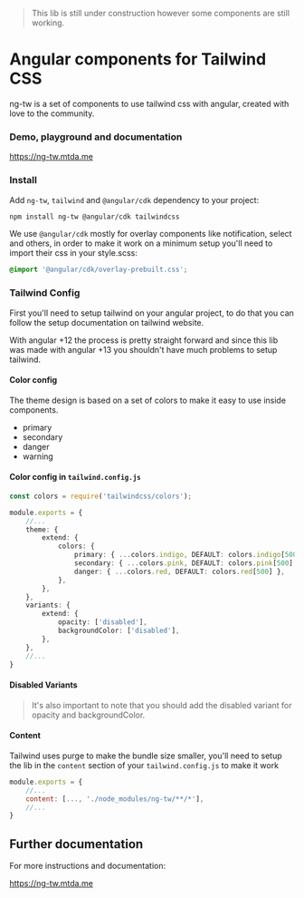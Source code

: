 > This lib is still under construction however some components are still working.

# Angular components for Tailwind CSS

ng-tw is a set of components to use tailwind css with angular, created with love to the community.

### Demo, playground and documentation

https://ng-tw.mtda.me

### Install

Add `ng-tw`, `tailwind` and `@angular/cdk` dependency to your project:

```bash 
npm install ng-tw @angular/cdk tailwindcss
````

We use `@angular/cdk` mostly for overlay components like notification, select and others, in order to make it work on a minimum setup you'll need to import their css in your style.scss:

```scss 
@import '@angular/cdk/overlay-prebuilt.css';
```

### Tailwind Config

First you'll need to setup tailwind on your angular project, to do that you can follow the setup documentation on tailwind website.

With angular +12 the process is pretty straight forward and since this lib was made with angular +13 you shouldn't have much problems to setup tailwind.

#### Color config

The theme design is based on a set of colors to make it easy to use inside components.

- primary
- secondary
- danger
- warning

#### Color config in `tailwind.config.js`

```typescript
const colors = require('tailwindcss/colors');

module.exports = {
    //...
    theme: {
        extend: {
            colors: {
                primary: { ...colors.indigo, DEFAULT: colors.indigo[500] },
                secondary: { ...colors.pink, DEFAULT: colors.pink[500] },
                danger: { ...colors.red, DEFAULT: colors.red[500] },
            },
        },
    },
    variants: {
        extend: {
            opacity: ['disabled'],
            backgroundColor: ['disabled'],
        },
    },
    //...
}
```

#### Disabled Variants

> It's also important to note that you should add the disabled variant for opacity and backgroundColor.

#### Content

Tailwind uses purge to make the bundle size smaller, you'll need to setup the lib in the `content` section of your `tailwind.config.js` to make it work

```js
module.exports = {
    //...
    content: [..., './node_modules/ng-tw/**/*'],
    //...
}
```

## Further documentation

For more instructions and documentation:

https://ng-tw.mtda.me
